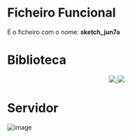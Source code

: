 # Ficheiro Funcional

É o ficheiro com o nome: **sketch_jun7a**

# Biblioteca

<div align="center">
  <a href="https://github.com/JosManoel">
    <img src=https://github.com/FCUP-SE-24/arduinos/assets/73991168/30d37020-700b-4795-9522-32c0e0cfc2e7" /> 
  </a>
  <a href="https://github.com/JosManoel">
    <img src="[https://image_2.png](https://github.com/FCUP-SE-24/arduinos/assets/73991168/00129c77-c639-4d60-b894-e26bf0bba8b0)" />
  </a>
</div>

# Servidor
![image](https://github.com/FCUP-SE-24/arduinos/assets/73991168/1a455f25-9743-42ef-b23b-a59315109c5c)

